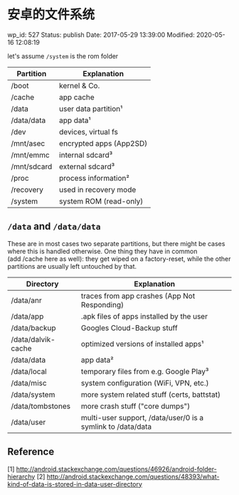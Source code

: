 # 安卓的文件系统


wp_id: 527
Status: publish
Date: 2017-05-29 13:39:00
Modified: 2020-05-16 12:08:19


let's assume `/system` is the rom folder

| Partition   | Explanation               |
|---------|---------------------------|
| /boot       | kernel & Co.              |
| /cache      | app cache                 |  
| /data       | user data partition¹      |  
| /data/data  | app data¹                 |  
| /dev        | devices, virtual fs       |  
| /mnt/asec   | encrypted apps (App2SD)   |  
| /mnt/emmc   | internal sdcard³          |  
| /mnt/sdcard | external sdcard³          |  
| /proc       | process information²      |  
| /recovery   | used in recovery mode     |  
| /system     | system ROM (read-only)    |  

`/data` and `/data/data`
------

These are in most cases two separate partitions, but there might be cases where this is handled otherwise. One thing they have in common (add /cache here as well): they get wiped on a factory-reset, while the other partitions are usually left untouched by that.


| Directory          | Explanation                                  |  
|--------------------|----------------------------------------------|
| /data/anr          | traces from app crashes (App Not Responding) |  
| /data/app          | .apk files of apps installed by the user     |  
| /data/backup       | Googles Cloud-Backup stuff                   |  
| /data/dalvik-cache | optimized versions of installed apps¹        |  
| /data/data         | app data²                                    |  
| /data/local        | temporary files from e.g. Google Play³       |  
| /data/misc         | system configuration (WiFi, VPN, etc.)       |  
| /data/system       | more system related stuff (certs, battstat)  |  
| /data/tombstones   | more crash stuff ("core dumps")              |  
| /data/user         | multi-user support, /data/user/0 is a symlink to /data/data|


Reference
------

[1] http://android.stackexchange.com/questions/46926/android-folder-hierarchy
[2] http://android.stackexchange.com/questions/48393/what-kind-of-data-is-stored-in-data-user-directory